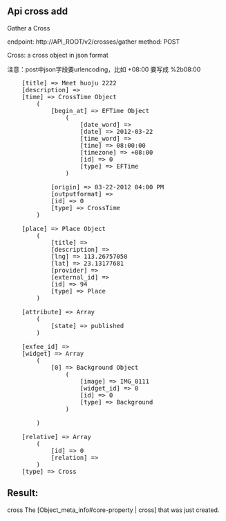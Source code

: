## Api cross add

Gather a Cross

endpoint: http://API_ROOT/v2/crosses/gather
method: POST

Cross: a cross object in json format

注意：post中json字段要urlencoding，比如  +08:00 要写成 %2b08:00
<pre>
    [title] => Meet huoju 2222
    [description] =>
    [time] => CrossTime Object
        (
            [begin_at] => EFTime Object
                (
                    [date_word] =>
                    [date] => 2012-03-22
                    [time_word] =>
                    [time] => 08:00:00
                    [timezone] => +08:00
                    [id] => 0
                    [type] => EFTime
                )

            [origin] => 03-22-2012 04:00 PM
            [outputformat] =>
            [id] => 0
            [type] => CrossTime
        )

    [place] => Place Object
        (
            [title] =>
            [description] =>
            [lng] => 113.26757050
            [lat] => 23.13177681
            [provider] =>
            [external_id] =>
            [id] => 94
            [type] => Place
        )

    [attribute] => Array
        (
            [state] => published
        )

    [exfee_id] =>
    [widget] => Array
        (
            [0] => Background Object
                (
                    [image] => IMG_0111
                    [widget_id] => 0
                    [id] => 0
                    [type] => Background
                )

        )

    [relative] => Array
        (
            [id] => 0
            [relation] =>
        )
    [type] => Cross
</pre>

## Result:
  cross The [Object_meta_info\#core-property | cross] that was just created.

